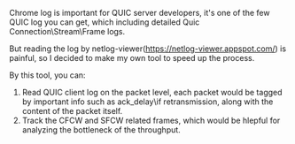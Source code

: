 Chrome log is important for QUIC server developers, it's one of the few QUIC log you can get, which including detailed Quic Connection\Stream\Frame logs.

But reading the log by netlog-viewer(https://netlog-viewer.appspot.com/) is painful, so I decided to make my own tool to speed up the process.

By this tool, you can:
1) Read QUIC client log on the packet level, each packet would be tagged by important info such as ack_delay\if retransmission, along with the content of the packet itself.
2) Track the CFCW and SFCW related frames, which would be hlepful for analyzing the bottleneck of the throughput.

